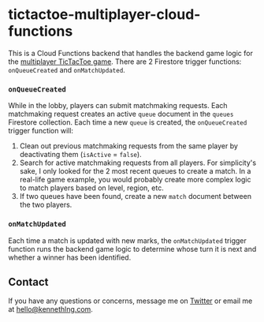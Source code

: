 # tictactoe-multiplayer-cloud-functions

This is a Cloud Functions backend that handles the backend game logic for the [multiplayer TicTacToe game](https://github.com/kennethlng/tictactoe-multiplayer). There are 2 Firestore trigger functions: `onQueueCreated` and `onMatchUpdated`.  
 
### `onQueueCreated`

While in the lobby, players can submit matchmaking requests. Each matchmaking request creates an active `queue` document in the `queues` Firestore collection. Each time a new `queue` is created, the `onQueueCreated` trigger function will:

1. Clean out previous matchmaking requests from the same player by deactivating them (`isActive` = `false`). 
2. Search for active matchmaking requests from all players. For simplicity's sake, I only looked for the 2 most recent queues to create a match. In a real-life game example, you would probably create more complex logic to match players based on level, region, etc. 
3. If two queues have been found, create a new `match` document between the two players. 

### `onMatchUpdated`

Each time a match is updated with new marks, the `onMatchUpdated` trigger function runs the backend game logic to determine whose turn it is next and whether a winner has been identified.

## Contact

If you have any questions or concerns, message me on [Twitter](https://twitter.com/kennethlng) or email me at hello@kennethlng.com.

